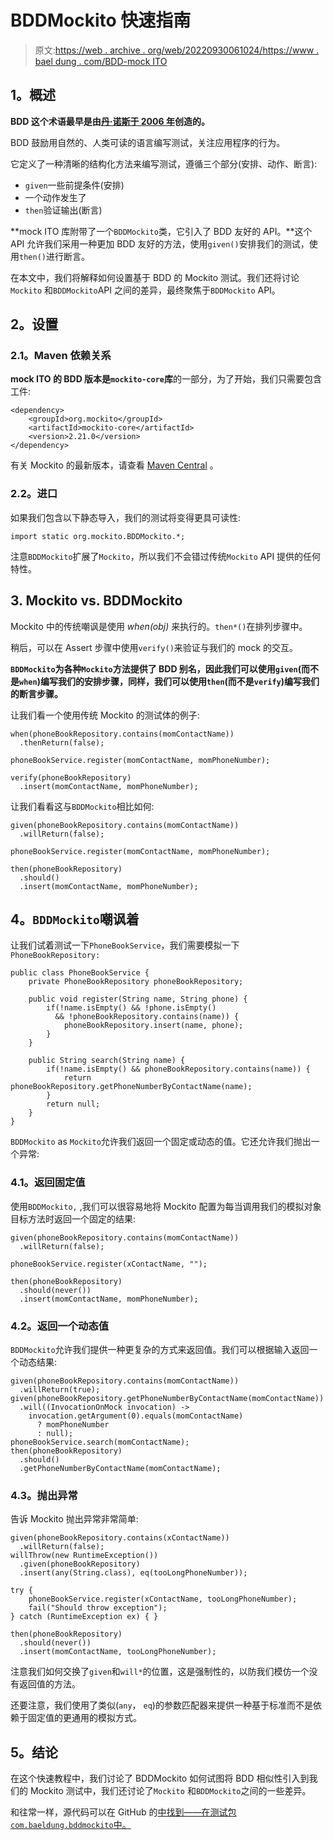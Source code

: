 # BDDMockito 快速指南

> 原文:[https://web . archive . org/web/20220930061024/https://www . bael dung . com/BDD-mock ITO](https://web.archive.org/web/20220930061024/https://www.baeldung.com/bdd-mockito)

## **1。概述**

**BDD 这个术语最早是由[丹·诺斯于 2006 年](https://web.archive.org/web/20220926190436/https://dannorth.net/introducing-bdd/)创造的。**

BDD 鼓励用自然的、人类可读的语言编写测试，关注应用程序的行为。

它定义了一种清晰的结构化方法来编写测试，遵循三个部分(安排、动作、断言):

*   `given`一些前提条件(安排)
*   一个动作发生了
*   `then`验证输出(断言)

**mock ITO 库附带了一个`BDDMockito`类，它引入了 BDD 友好的 API。**这个 API 允许我们采用一种更加 BDD 友好的方法，使用`given()`安排我们的测试，使用`then()`进行断言。

在本文中，我们将解释如何设置基于 BDD 的 Mockito 测试。我们还将讨论`Mockito` 和`BDDMockito`API 之间的差异，最终聚焦于`BDDMockito` API。

## **2。设置**

### **2.1。Maven 依赖关系**

**mock ITO 的 BDD 版本是`mockito-core`库**的一部分，为了开始，我们只需要包含工件:

```
<dependency>
    <groupId>org.mockito</groupId>
    <artifactId>mockito-core</artifactId>
    <version>2.21.0</version>
</dependency>
```

有关 Mockito 的最新版本，请查看 [Maven Central](https://web.archive.org/web/20220926190436/https://search.maven.org/classic/#search%7Cga%7C1%7Cg%3A%22org.mockito%22%2C%20a%3A%22mockito-core%22) 。

### **2.2。进口**

如果我们包含以下静态导入，我们的测试将变得更具可读性:

```
import static org.mockito.BDDMockito.*;
```

注意`BDDMockito`扩展了`Mockito`，所以我们不会错过传统`Mockito` API 提供的任何特性。

## **3\. Mockito vs. BDDMockito**

Mockito 中的传统嘲讽是使用 *when(obj)* 来执行的。`then*()`在排列步骤中。

稍后，可以在 Assert 步骤中使用`verify()`来验证与我们的 mock 的交互。

**`BDDMockito`为各种`Mockito`方法提供了 BDD 别名，因此我们可以使用`given`(而不是`when`)编写我们的安排步骤，同样，我们可以使用`then`(而不是`verify`)编写我们的断言步骤。**

让我们看一个使用传统 Mockito 的测试体的例子:

```
when(phoneBookRepository.contains(momContactName))
  .thenReturn(false);

phoneBookService.register(momContactName, momPhoneNumber);

verify(phoneBookRepository)
  .insert(momContactName, momPhoneNumber);
```

让我们看看这与`BDDMockito`相比如何:

```
given(phoneBookRepository.contains(momContactName))
  .willReturn(false);

phoneBookService.register(momContactName, momPhoneNumber);

then(phoneBookRepository)
  .should()
  .insert(momContactName, momPhoneNumber);
```

## **4。`BDDMockito`嘲讽着**

让我们试着测试一下`PhoneBookService`，我们需要模拟一下`PhoneBookRepository:`

```
public class PhoneBookService {
    private PhoneBookRepository phoneBookRepository;

    public void register(String name, String phone) {
        if(!name.isEmpty() && !phone.isEmpty()
          && !phoneBookRepository.contains(name)) {
            phoneBookRepository.insert(name, phone);
        }
    }

    public String search(String name) {
        if(!name.isEmpty() && phoneBookRepository.contains(name)) {
            return phoneBookRepository.getPhoneNumberByContactName(name);
        }
        return null;
    }
}
```

`BDDMockito` as `Mockito`允许我们返回一个固定或动态的值。它还允许我们抛出一个异常:

### **4.1。返回固定值**

使用`BDDMockito,` ,我们可以很容易地将 Mockito 配置为每当调用我们的模拟对象目标方法时返回一个固定的结果:

```
given(phoneBookRepository.contains(momContactName))
  .willReturn(false);

phoneBookService.register(xContactName, "");

then(phoneBookRepository)
  .should(never())
  .insert(momContactName, momPhoneNumber);
```

### **4.2。返回一个动态值**

`BDDMockito`允许我们提供一种更复杂的方式来返回值。我们可以根据输入返回一个动态结果:

```
given(phoneBookRepository.contains(momContactName))
  .willReturn(true);
given(phoneBookRepository.getPhoneNumberByContactName(momContactName))
  .will((InvocationOnMock invocation) ->
    invocation.getArgument(0).equals(momContactName) 
      ? momPhoneNumber 
      : null);
phoneBookService.search(momContactName);
then(phoneBookRepository)
  .should()
  .getPhoneNumberByContactName(momContactName); 
```

### **4.3。抛出异常**

告诉 Mockito 抛出异常非常简单:

```
given(phoneBookRepository.contains(xContactName))
  .willReturn(false);
willThrow(new RuntimeException())
  .given(phoneBookRepository)
  .insert(any(String.class), eq(tooLongPhoneNumber));

try {
    phoneBookService.register(xContactName, tooLongPhoneNumber);
    fail("Should throw exception");
} catch (RuntimeException ex) { }

then(phoneBookRepository)
  .should(never())
  .insert(momContactName, tooLongPhoneNumber);
```

注意我们如何交换了`given`和`will*`的位置，这是强制性的，以防我们模仿一个没有返回值的方法。

还要注意，我们使用了类似(`any`， `eq`)的参数匹配器来提供一种基于标准而不是依赖于固定值的更通用的模拟方式。

## **5。结论**

在这个快速教程中，我们讨论了 BDDMockito 如何试图将 BDD 相似性引入到我们的 Mockito 测试中，我们还讨论了`Mockito` 和`BDDMockito`之间的一些差异。

和往常一样，源代码可以在 GitHub 的[中找到——在测试包`com.baeldung.bddmockito`中。](https://web.archive.org/web/20220926190436/https://github.com/eugenp/tutorials/tree/master/testing-modules/mockito)